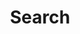 ---
title: "Search"
slug: "search"
layout: "search"
outputs:
    - html
    - json
rss_ignore: true
menu:
    main:
        weight: -60
        params: 
            icon: search
---